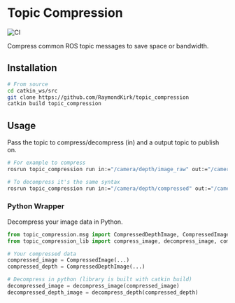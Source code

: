 # Topic Compression

![CI](https://github.com/RaymondKirk/topic_compression/workflows/Topic%20Compression/badge.svg?branch=main)

Compress common ROS topic messages to save space or bandwidth.


## Installation

```bash
# From source
cd catkin_ws/src
git clone https://github.com/RaymondKirk/topic_compression 
catkin build topic_compression
```

## Usage 

Pass the topic to compress/decompress (in) and a output topic to publish on. 

```bash
# For example to compress
rosrun topic_compression run in:="/camera/depth/image_raw" out:="/camera/depth/compressed"

# To decompress it's the same syntax
rosrun topic_compression run in:="/camera/depth/compressed" out:="/camera/depth/image_raw_1"
```

### Python Wrapper

Decompress your image data in Python.

```python
from topic_compression.msg import CompressedDepthImage, CompressedImage
from topic_compression_lib import compress_image, decompress_image, compress_depth, decompress_depth

# Your compressed data
compressed_image = CompressedImage(...)
compressed_depth = CompressedDepthImage(...)

# Decompress in python (library is built with catkin build)
decompressed_image = decompress_image(compressed_image)
decompressed_depth_image = decompress_depth(compressed_depth)
```